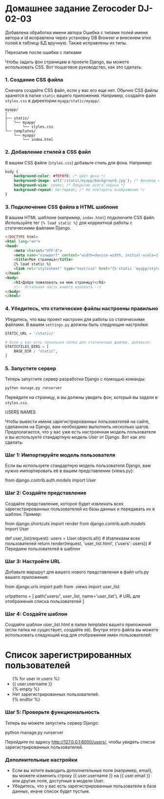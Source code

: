# Домашнее задание Zerocoder DJ-02-03
Добавлена обработка имени автора
Ошибка с типами полей именя автора и id исправлена через установку DB Browser и внесенем этих полей в таблицу БД вручную.
Также исправлены их типы.     



Перезалив после ошибки с папками


Чтобы задать фон страницам в проекте Django, вы можете использовать CSS. Вот пошаговое руководство, как это сделать:

### 1. Создание CSS файла

Сначала создайте CSS файл, если у вас его еще нет. Обычно CSS файлы хранятся в папке `static` вашего приложения. Например, создайте файл `styles.css` в директории `myapp/static/myapp/`.

```plaintext
myapp/
│
├── static/
│   └── myapp/
│       └── styles.css
└── templates/
    └── myapp/
        └── index.html
```

### 2. Добавление стилей в CSS файл

В вашем CSS файле (`styles.css`) добавьте стиль для фона. Например:

```css
body {
    background-color: #f0f0f0; /* Цвет фона */
    background-image: url('/static/myapp/background.jpg'); /* Фоновое изображение */
    background-size: cover; /* Покрытие всего экрана */
    background-repeat: no-repeat; /* Не повторять изображение */
}
```

### 3. Подключение CSS файла в HTML шаблоне

В вашем HTML шаблоне (например, `index.html`) подключите CSS файл. Используйте тег `{% load static %}` для корректной работы с статическими файлами Django.

```html
<!DOCTYPE html>
<html lang="en">
<head>
    <meta charset="UTF-8">
    <meta name="viewport" content="width=device-width, initial-scale=1.0">
    <title>Моя страница</title>
    {% load static %}
    <link rel="stylesheet" type="text/css" href="{% static 'myapp/styles.css' %}">
</head>
<body>
    <h1>Добро пожаловать на мою страницу!</h1>
    <!-- Остальная часть вашего контента -->
</body>
</html>
```

### 4. Убедитесь, что статические файлы настроены правильно

Убедитесь, что ваш проект настроен для работы со статическими файлами. В вашем `settings.py` должны быть следующие настройки:

```python
STATIC_URL = '/static/'

# Если у вас есть локальная папка для статических файлов, добавьте:
STATICFILES_DIRS = [
    BASE_DIR / "static",
]
```

### 5. Запустите сервер

Теперь запустите сервер разработки Django с помощью команды:

```bash
python manage.py runserver
```

Перейдите на страницу, и вы должны увидеть фон, который вы задали в `styles.css`.

USERS NAMES

Чтобы вывести имена зарегистрированных пользователей на сайте, сделанном на Django, вам необходимо выполнить несколько шагов. Предполагается, что у вас уже есть настроенная модель пользователя и вы используете стандартную модель User от Django. Вот как это сделать:

### Шаг 1: Импортируйте модель пользователя

Если вы используете стандартную модель пользователя Django, вам нужно импортировать её в вашем представлении (views.py):

from django.contrib.auth.models import User


### Шаг 2: Создайте представление

Создайте представление, которое будет извлекать всех зарегистрированных пользователей из базы данных и передавать их в шаблон. Пример:

from django.shortcuts import render
from django.contrib.auth.models import User

def user_list(request):
    users = User.objects.all()  # Извлекаем всех пользователей
    return render(request, 'user_list.html', {'users': users})  # Передаем пользователей в шаблон


### Шаг 3: Настройте URL

Добавьте маршрут для вашего нового представления в файл urls.py вашего приложения:

from django.urls import path
from .views import user_list

urlpatterns = [
    path('users/', user_list, name='user_list'),  # URL для отображения списка пользователей
]


### Шаг 4: Создайте шаблон

Создайте шаблон user_list.html в папке templates вашего приложения (если папка не существует, создайте её). Внутри этого файла вы можете использовать следующий код для отображения имен пользователей:

<!DOCTYPE html>
<html lang="en">
<head>
    <meta charset="UTF-8">
    <meta name="viewport" content="width=device-width, initial-scale=1.0">
    <title>Список пользователей</title>
</head>
<body>
    <h1>Список зарегистрированных пользователей</h1>
    <ul>
        {% for user in users %}
            <li>{{ user.username }}</li>  <!-- Выводим имя пользователя -->
        {% empty %}
            <li>Нет зарегистрированных пользователей.</li>
        {% endfor %}
    </ul>
</body>
</html>


### Шаг 5: Проверьте функциональность

Теперь вы можете запустить сервер Django:

python manage.py runserver


Перейдите по адресу http://127.0.0.1:8000/users/, чтобы увидеть список зарегистрированных пользователей.

### Дополнительные настройки

- Если вы хотите выводить дополнительные поля (например, email), вы можете изменить строку {{ user.username }} на {{ user.email }} или другие поля, доступные в модели User.
- Убедитесь, что у вас есть зарегистрированные пользователи в базе данных, иначе список будет пустым.


